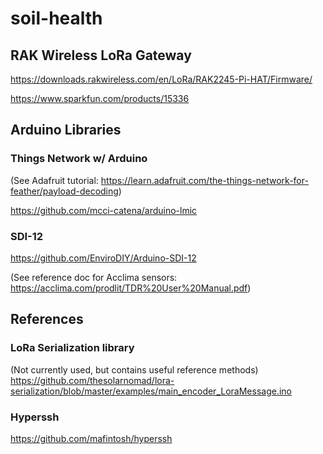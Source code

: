 # soil-health


## RAK Wireless LoRa Gateway

https://downloads.rakwireless.com/en/LoRa/RAK2245-Pi-HAT/Firmware/

https://www.sparkfun.com/products/15336

## Arduino Libraries

### Things Network w/ Arduino

(See Adafruit tutorial: https://learn.adafruit.com/the-things-network-for-feather/payload-decoding)

https://github.com/mcci-catena/arduino-lmic

### SDI-12

https://github.com/EnviroDIY/Arduino-SDI-12

(See reference doc for Acclima sensors: https://acclima.com/prodlit/TDR%20User%20Manual.pdf)

## References

### LoRa Serialization library

(Not currently used, but contains useful reference methods)
https://github.com/thesolarnomad/lora-serialization/blob/master/examples/main_encoder_LoraMessage.ino

### Hyperssh

https://github.com/mafintosh/hyperssh

